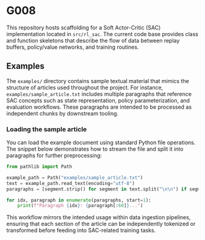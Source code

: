 # G008

This repository hosts scaffolding for a Soft Actor-Critic (SAC) implementation located in `src/rl_sac`. The current code base provides class and function skeletons that describe the flow of data between replay buffers, policy/value networks, and training routines.

## Examples

The `examples/` directory contains sample textual material that mimics the structure of articles used throughout the project. For instance, `examples/sample_article.txt` includes multiple paragraphs that reference SAC concepts such as state representation, policy parameterization, and evaluation workflows. These paragraphs are intended to be processed as independent chunks by downstream tooling.

### Loading the sample article

You can load the example document using standard Python file operations. The snippet below demonstrates how to stream the file and split it into paragraphs for further preprocessing:

```python
from pathlib import Path

example_path = Path("examples/sample_article.txt")
text = example_path.read_text(encoding="utf-8")
paragraphs = [segment.strip() for segment in text.split("\n\n") if segment.strip()]

for idx, paragraph in enumerate(paragraphs, start=1):
    print(f"Paragraph {idx}: {paragraph[:60]}...")
```

This workflow mirrors the intended usage within data ingestion pipelines, ensuring that each section of the article can be independently tokenized or transformed before feeding into SAC-related training tasks.

